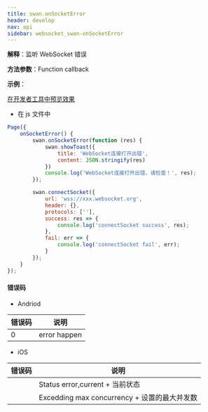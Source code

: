 ```yaml
---
title: swan.onSocketError
header: develop
nav: api
sidebar: websocket_swan-onSocketError
---
```



 

**解释**：监听 WebSocket 错误

**方法参数**：Function callback


**示例**：

<a href="swanide://fragment/9e62eafcd16c89a9f0728de59fd7fe1b1572951731079" title="在开发者工具中预览效果" target="_self">在开发者工具中预览效果</a>

* 在 js 文件中

```js
Page({
    onSocketError() {
        swan.onSocketError(function (res) {
            swan.showToast({
                title: 'WebSocket连接打开出错',
                content: JSON.stringify(res)
            })
            console.log('WebSocket连接打开出错，请检查！', res);
        });

        swan.connectSocket({
            url: 'wss://xxx.websocket.org',
            header: {},
            protocols: [''],
            success: res => {
                console.log('connectSocket success', res);
            },
            fail: err => {
                console.log('connectSocket fail', err);
            }
        });
    }
});
```


 
#### 错误码

* Andriod

|错误码|说明|
|--|--|
|0|error happen    |

* iOS

|错误码|说明|
|--|--|
||Status error,current + 当前状态|
||Excedding max concurrency + 设置的最大并发数|